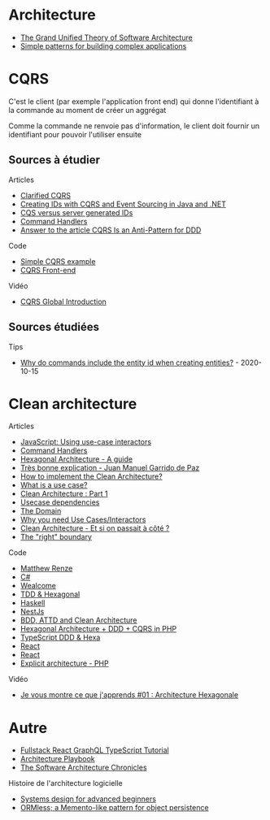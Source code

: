 # Architecture

- [The Grand Unified Theory of Software Architecture](https://news.ycombinator.com/item?id=24915497)
- [Simple patterns for building complex applications](https://www.cosmicpython.com/)

# CQRS

C'est le client (par exemple l'application front end) qui donne l'identifiant à la commande au moment de créer un aggrégat

Comme la commande ne renvoie pas d'information, le client doit fournir un identifiant pour pouvoir l'utiliser ensuite

## Sources à étudier

Articles

- [Clarified CQRS](https://udidahan.com/2009/12/09/clarified-cqrs/)
- [Creating IDs with CQRS and Event Sourcing in Java and .NET](https://thomasjaeger.wordpress.com/2016/01/09/creating-ids-with-cqrs-and-event-sourcing-in-java-and-net/)
- [CQS versus server generated IDs](https://blog.ploeh.dk/2014/08/11/cqs-versus-server-generated-ids/)
- [Command Handlers](https://buildplease.com/pages/fpc-10/)
- [Answer to the article CQRS Is an Anti-Pattern for DDD](https://sylvainleroy.com/2020/09/24/answer-to-the-article-cqrs-is-an-anti-pattern-for-ddd/)

Code

- [Simple CQRS example](https://github.com/gregoryyoung/m-r)
- [CQRS Front-end](https://github.com/OpenCircleEndy/cqrs-frontend)

Vidéo

- [CQRS Global Introduction](https://www.youtube.com/watch?v=EkEz3pcLdgY)

## Sources étudiées

Tips

- [Why do commands include the entity id when creating entities?](https://github.com/gregoryyoung/m-r/issues/17) - 2020-10-15

# Clean architecture

Articles

- [JavaScript: Using use-case interactors](https://medium.com/@dtinth/clean-javascript-using-use-case-interactors-f3a50c138154)
- [Command Handlers](https://buildplease.com/pages/fpc-10/)
- [Hexagonal Architecture - A guide](https://beyondxscratch.com/2017/08/19/hexagonal-architecture-the-practical-guide-for-a-clean-architecture/)
- [Très bonne explication - Juan Manuel Garrido de Paz](https://jmgarridopaz.github.io/content/hexagonalarchitecture.html)
- [How to implement the Clean Architecture?](http://www.plainionist.net/Implementing-Clean-Architecture/)
- [What is a use case?](http://www.plainionist.net/Implementing-Clean-Architecture-UseCases/)
- [Clean Architecture : Part 1](https://crosp.net/blog/software-architecture/clean-architecture-part-1-databse-vs-domain/)
- [Usecase dependencies](https://stackoverflow.com/questions/40458666/the-clean-architecture-usecase-dependencies)
- [The Domain](https://buildplease.com/pages/fpc-1/)
- [Why you need Use Cases/Interactors](https://proandroiddev.com/why-you-need-use-cases-interactors-142e8a6fe576)
- [Clean Architecture - Et si on passait à côté ?](https://jordanchapuy.com/posts/2020/11/clean-architecture-et-si-on-passait-a-cote/)
- [The "right" boundary](https://twitter.com/JuanMGarridoPaz/status/1332420424257449985)

Code

- [Matthew Renze](https://github.com/matthewrenze)
- [C#](https://github.com/matthewrenze/clean-architecture-demo/tree/repo-and-uow)
- [Wealcome](https://github.com/mica16/wealcome-restaurants-tdd-clean-archi-demo)
- [TDD & Hexagonal](https://github.com/PCreations/real-world-tdd/tree/hexagonal)
- [Haskell](https://github.com/thma/PolysemyCleanArchitecture)
- [NestJs](https://github.com/damienbeaufils/nestjs-clean-architecture-demo)
- [BDD, ATTD and Clean Architecture](https://gitlab.com/bbohec/atdd-clean-architecture-casino/-/tree/master)
- [Hexagonal Architecture + DDD + CQRS in PHP](https://github.com/CodelyTV/php-ddd-example)
- [TypeScript DDD & Hexa](https://github.com/CodelyTV/typescript-ddd-skeleton)
- [React](https://github.com/dimitridumont/hexagonal-architecture-react)
- [React](https://github.com/eduardomoroni/react-clean-architecture)
- [Explicit architecture - PHP](https://github.com/hgraca/explicit-architecture-php)

Vidéo

- [Je vous montre ce que j'apprends #01 : Architecture Hexagonale](https://www.youtube.com/watch?v=_jR8eUlNqK0)

# Autre

- [Fullstack React GraphQL TypeScript Tutorial](https://www.youtube.com/watch?v=I6ypD7qv3Z8&feature=youtu.be)
- [Architecture Playbook](https://nocomplexity.com/documents/arplaybook/introduction.html)
- [The Software Architecture Chronicles](https://herbertograca.com/2017/07/03/the-software-architecture-chronicles/)

Histoire de l'architecture logicielle

- [Systems design for advanced beginners](https://news.ycombinator.com/item?id=23904000)
- [ORMless; a Memento-like pattern for object persistence](https://matthiasnoback.nl/2018/03/ormless-a-memento-like-pattern-for-object-persistence/)
